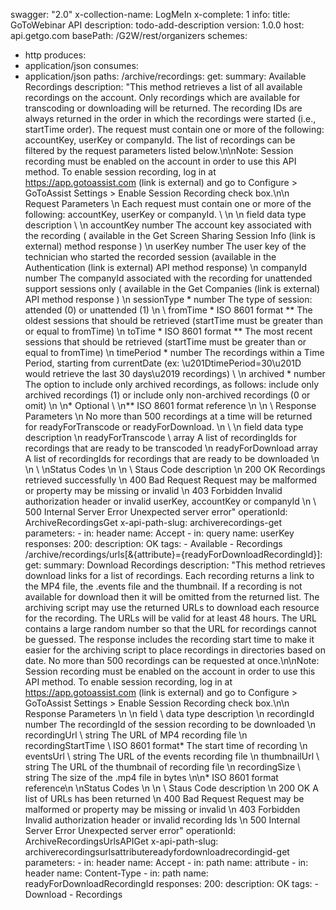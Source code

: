 swagger: "2.0"
x-collection-name: LogMeIn
x-complete: 1
info:
  title: GoToWebinar API
  description: todo-add-description
  version: 1.0.0
host: api.getgo.com
basePath: /G2W/rest/organizers
schemes:
- http
produces:
- application/json
consumes:
- application/json
paths:
  /archive/recordings:
    get:
      summary: Available Recordings
      description: "This method retrieves a list of all available recordings on the
        account. Only recordings which are available for transcoding or downloading
        will be returned. The recording IDs are always returned in the order in which
        the recordings were started (i.e., startTime order). The request must contain
        one or more of the following: accountKey, userKey or companyId. The list of
        recordings can be filtered by the request parameters listed below.\n\nNote:
        Session recording must be enabled on the account in order to use this API
        method. To enable session recording, log in at https://app.gotoassist.com
        (link is external) and go to Configure > GoToAssist Settings > Enable Session
        Recording check box.\n\n  Request Parameters                  \n  Each request
        must contain one or more of the following: accountKey, userKey or companyId.
        \                 \n                    \n    field      data type      description
        \   \n    accountKey      number      The account key associated with the
        recording ( available in the Get Screen Sharing Session Info (link is external)
        method response )    \n    userKey      number      The user key of the technician
        who started the recorded session (available in the Authentication (link is
        external) API method response)    \n    companyId      number      The companyId
        associated with the recording for unattended support sessions only ( available
        in the Get Companies (link is external) API method response )    \n    sessionType
        *      number      The type of session: attended (0) or unattended (1)    \n
        \   fromTime *      ISO 8601 format **      The oldest sessions that should
        be retrieved (startTime must be greater than or equal to fromTime)    \n    toTime
        *      ISO 8601 format **      The most recent sessions that should be retrieved
        (startTime must be greater than or equal to fromTime)    \n    timePeriod
        *      number      The recordings within a Time Period, starting from currentDate
        (ex: \u201DtimePeriod=30\u201D would retrieve the last 30 days\u2019 recordings)
        \   \n    archived *      number      The option to include only archived
        recordings, as follows: include only archived recordings (1) or include only
        non-archived recordings (0 or omit)    \n                    \n* Optional
        \                   \n** ISO 8601 format reference                    \n                    \n
        \ Response Parameters                  \n  No more than 500 recordings at
        a time will be returned for readyForTranscode or readyForDownload.                  \n
        \                   \n    field      data type      description    \n    readyForTranscode
        \     array      A list of recordingIds for recordings that are ready to be
        transcoded    \n    readyForDownload      array      A list of recordingIds
        for recordings that are ready to be downloaded    \n                    \n
        \                   \nStatus Codes                    \n                    \n
        \   Staus Code      description          \n    200 OK      Recordings retrieved
        successfully          \n    400 Bad Request      Request may be malformed
        or property may be missing or invalid          \n    403 Forbidden      Invalid
        authorization header or invalid userKey, accountKey or companyId          \n
        \   500 Internal Server Error      Unexpected server error"
      operationId: ArchiveRecordingsGet
      x-api-path-slug: archiverecordings-get
      parameters:
      - in: header
        name: Accept
      - in: query
        name: userKey
      responses:
        200:
          description: OK
      tags:
      - Available
      - Recordings
  /archive/recordings/urls[&{attribute}={readyForDownloadRecordingId}]:
    get:
      summary: Download Recordings
      description: "This method retrieves download links for a list of recordings.
        Each recording returns a link to the MP4 file, the .events file and the thumbnail.
        If a recording is not available for download then it will be omitted from
        the returned list. The archiving script may use the returned URLs to download
        each resource for the recording. The URLs will be valid for at least 48 hours.
        The URL contains a large random number so that the URL for recordings cannot
        be guessed. The response includes the recording start time to make it easier
        for the archiving script to place recordings in directories based on date.
        No more than 500 recordings can be requested at once.\n\nNote: Session recording
        must be enabled on the account in order to use this API method. To enable
        session recording, log in at https://app.gotoassist.com (link is external)
        and go to Configure > GoToAssist Settings > Enable Session Recording check
        box.\n\n  Response Parameters                  \n                    \n    field
        \     data type      description    \n    recordingId      number      The
        recordingId of the session recording to be downloaded    \n    recordingUrl
        \     string      The URL of MP4 recording file    \n    recordingStartTime
        \     ISO 8601 format*      The start time of recording    \n    eventsUrl
        \     string      The URL of the events recording file    \n    thumbnailUrl
        \     string      The URL of the thumbnail of recording file    \n    recordingSize
        \     string      The size of the .mp4 file in bytes    \n\n* ISO 8601 format
        reference\n                    \nStatus Codes                    \n                    \n
        \   Staus Code      description          \n    200 OK      A list of URLs
        has been returned          \n    400 Bad Request      Request may be malformed
        or property may be missing or invalid          \n    403 Forbidden      Invalid
        authorization header or invalid recording Ids          \n    500 Internal
        Server Error      Unexpected server error"
      operationId: ArchiveRecordingsUrlsAPIGet
      x-api-path-slug: archiverecordingsurlsattributereadyfordownloadrecordingid-get
      parameters:
      - in: header
        name: Accept
      - in: path
        name: attribute
      - in: header
        name: Content-Type
      - in: path
        name: readyForDownloadRecordingId
      responses:
        200:
          description: OK
      tags:
      - Download
      - Recordings